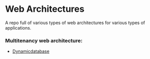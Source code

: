 # Web Architectures
A repo full of various types of web architectures for various types of applications.

### Multitenancy web architecture:
 - [Dynamicdatabase](https://github.com/codyowl/web-architectures/tree/master/alphabet)
